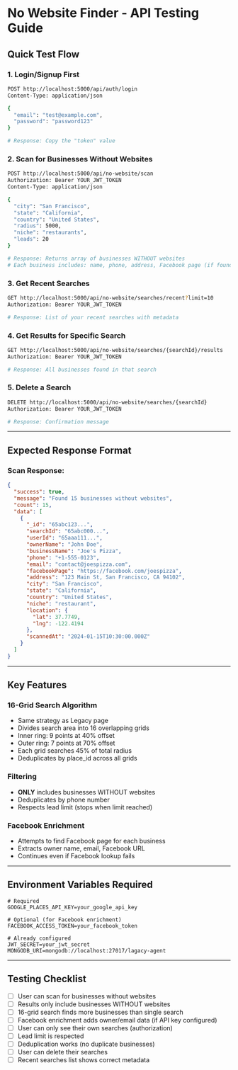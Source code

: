 # No Website Finder - API Testing Guide

## Quick Test Flow

### 1. Login/Signup First
```bash
POST http://localhost:5000/api/auth/login
Content-Type: application/json

{
  "email": "test@example.com",
  "password": "password123"
}

# Response: Copy the "token" value
```

### 2. Scan for Businesses Without Websites
```bash
POST http://localhost:5000/api/no-website/scan
Authorization: Bearer YOUR_JWT_TOKEN
Content-Type: application/json

{
  "city": "San Francisco",
  "state": "California",
  "country": "United States",
  "radius": 5000,
  "niche": "restaurants",
  "leads": 20
}

# Response: Returns array of businesses WITHOUT websites
# Each business includes: name, phone, address, Facebook page (if found)
```

### 3. Get Recent Searches
```bash
GET http://localhost:5000/api/no-website/searches/recent?limit=10
Authorization: Bearer YOUR_JWT_TOKEN

# Response: List of your recent searches with metadata
```

### 4. Get Results for Specific Search
```bash
GET http://localhost:5000/api/no-website/searches/{searchId}/results
Authorization: Bearer YOUR_JWT_TOKEN

# Response: All businesses found in that search
```

### 5. Delete a Search
```bash
DELETE http://localhost:5000/api/no-website/searches/{searchId}
Authorization: Bearer YOUR_JWT_TOKEN

# Response: Confirmation message
```

---

## Expected Response Format

### Scan Response:
```json
{
  "success": true,
  "message": "Found 15 businesses without websites",
  "count": 15,
  "data": [
    {
      "_id": "65abc123...",
      "searchId": "65abc000...",
      "userId": "65aaa111...",
      "ownerName": "John Doe",
      "businessName": "Joe's Pizza",
      "phone": "+1-555-0123",
      "email": "contact@joespizza.com",
      "facebookPage": "https://facebook.com/joespizza",
      "address": "123 Main St, San Francisco, CA 94102",
      "city": "San Francisco",
      "state": "California",
      "country": "United States",
      "niche": "restaurant",
      "location": {
        "lat": 37.7749,
        "lng": -122.4194
      },
      "scannedAt": "2024-01-15T10:30:00.000Z"
    }
  ]
}
```

---

## Key Features

### 16-Grid Search Algorithm
- Same strategy as Legacy page
- Divides search area into 16 overlapping grids
- Inner ring: 9 points at 40% offset
- Outer ring: 7 points at 70% offset
- Each grid searches 45% of total radius
- Deduplicates by place_id across all grids

### Filtering
- **ONLY** includes businesses WITHOUT websites
- Deduplicates by phone number
- Respects lead limit (stops when limit reached)

### Facebook Enrichment
- Attempts to find Facebook page for each business
- Extracts owner name, email, Facebook URL
- Continues even if Facebook lookup fails

---

## Environment Variables Required

```env
# Required
GOOGLE_PLACES_API_KEY=your_google_api_key

# Optional (for Facebook enrichment)
FACEBOOK_ACCESS_TOKEN=your_facebook_token

# Already configured
JWT_SECRET=your_jwt_secret
MONGODB_URI=mongodb://localhost:27017/lagacy-agent
```

---

## Testing Checklist

- [ ] User can scan for businesses without websites
- [ ] Results only include businesses WITHOUT websites
- [ ] 16-grid search finds more businesses than single search
- [ ] Facebook enrichment adds owner/email data (if API key configured)
- [ ] User can only see their own searches (authorization)
- [ ] Lead limit is respected
- [ ] Deduplication works (no duplicate businesses)
- [ ] User can delete their searches
- [ ] Recent searches list shows correct metadata
